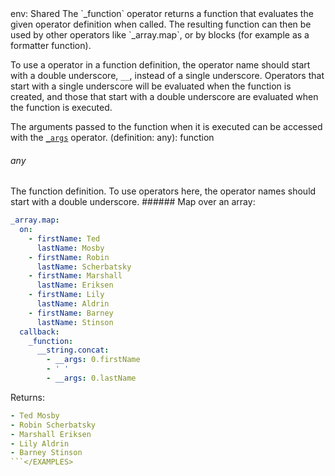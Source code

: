 <TITLE>_function</TITLE>
<METADATA>env: Shared</METADATA>
<DESCRIPTION>The `_function` operator returns a function that evaluates the given operator definition when called. The resulting function can then be used by other operators like `_array.map`, or by blocks (for example as a formatter function).

To use a operator in a function definition, the operator name should start with a double underscore, `__`, instead of a single underscore. Operators that start with a single underscore will be evaluated when the function is created, and those that start with a double underscore are evaluated when the function is executed.

The arguments passed to the function when it is executed can be accessed with the [`_args`](/_args) operator.</DESCRIPTION>
<USAGE>(definition: any): function

###### any

The function definition. To use operators here, the operator names should start with a double underscore.</USAGE>
<EXAMPLES>###### Map over an array:

```yaml
_array.map:
  on:
    - firstName: Ted
      lastName: Mosby
    - firstName: Robin
      lastName: Scherbatsky
    - firstName: Marshall
      lastName: Eriksen
    - firstName: Lily
      lastName: Aldrin
    - firstName: Barney
      lastName: Stinson
  callback:
    _function:
      __string.concat:
        - __args: 0.firstName
        - ' '
        - __args: 0.lastName
```

Returns:

````yaml
- Ted Mosby
- Robin Scherbatsky
- Marshall Eriksen
- Lily Aldrin
- Barney Stinson
```</EXAMPLES>
````
